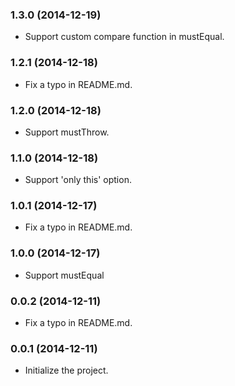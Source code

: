 ### 1.3.0 (2014-12-19)

- Support custom compare function in mustEqual.

### 1.2.1 (2014-12-18)

- Fix a typo in README.md.

### 1.2.0 (2014-12-18)

- Support mustThrow.

### 1.1.0 (2014-12-18)

- Support 'only this' option.

### 1.0.1 (2014-12-17)

- Fix a typo in README.md.

### 1.0.0 (2014-12-17)

- Support mustEqual

### 0.0.2 (2014-12-11)

- Fix a typo in README.md.

### 0.0.1 (2014-12-11)

- Initialize the project.
